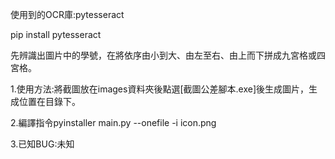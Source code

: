 使用到的OCR庫:pytesseract

pip install pytesseract

先辨識出圖片中的學號，在將依序由小到大、由左至右、由上而下拼成九宮格或四宮格。

1.使用方法:將截圖放在images資料夾後點選[截圖公差腳本.exe]後生成圖片，生成位置在目錄下。

2.編譯指令pyinstaller main.py --onefile -i icon.png

3.已知BUG:未知
